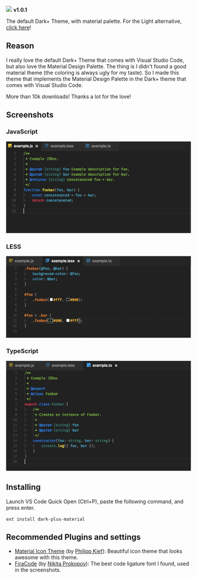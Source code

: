 ![](https://cdn.rawgit.com/vangware/dark-plus-material/master/assets/logo.svg)
**v1.0.1**

The default Dark+ Theme, with material palette. For the Light alternative, [click here](https://marketplace.visualstudio.com/items?itemName=vangware.light-plus-material)!

## Reason

I really love the default Dark+ Theme that comes with Visual Studio Code, but also love the Material Design Palette. The thing is I didn't found a good material theme (the coloring is always ugly for my taste). So I made this theme that implements the Material Design Palette in the Dark+ theme that comes with Visual Studio Code.

More than 10k downloads! Thanks a lot for the love!

## Screenshots

### JavaScript
![](https://raw.githubusercontent.com/vangware/dark-plus-material/master/screenshots/javascript.jpeg)

### LESS
![](https://raw.githubusercontent.com/vangware/dark-plus-material/master/screenshots/less.jpeg)

### TypeScript
![](https://raw.githubusercontent.com/vangware/dark-plus-material/master/screenshots/typescript.jpeg)

## Installing

Launch VS Code Quick Open (Ctrl+P), paste the following command, and press enter.

```
ext install dark-plus-material
```

## Recommended Plugins and settings

- [Material Icon Theme](https://marketplace.visualstudio.com/items?itemName=PKief.material-icon-theme) (by [Philipp Kief](https://github.com/PKief)): Beautiful icon theme that looks awesome with this theme.
- [FiraCode](https://github.com/tonsky/FiraCode) (by [Nikita Prokopov](https://github.com/tonsky)): The best code ligature font I found, used in the screenshots.
